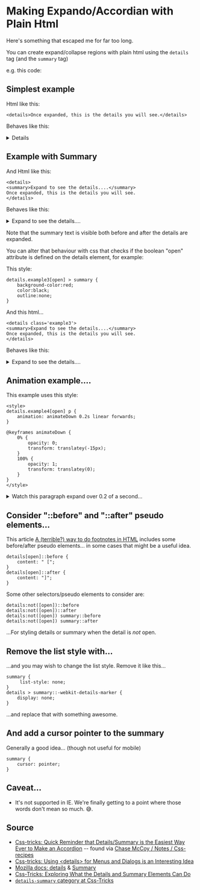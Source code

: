 # Making Expando/Accordian with Plain Html

Here's something that escaped me for far too long.

You can create expand/collapse regions with plain html using the `details` tag (and the `summary` tag)

e.g. this code:


## Simplest example

Html like this:

	<details>Once expanded, this is the details you will see.</details>

Behaves like this:

<details>Once expanded, this is the details you will see.</details>



## Example with Summary

And Html like this:


	<details>
	<summary>Expand to see the details....</summary>
	Once expanded, this is the details you will see.
	</details>

Behaves like this:

<details>
<summary>Expand to see the details....</summary>
Once expanded, this is the details you will see.
</details>


Note that the summary text is visible both before and after the details are expanded.

You can alter that behaviour with css that checks if the boolean "open" attribute is defined on the details element, for example:

This style:

	details.example3[open] > summary { 
		background-color:red;
		color:black;
		outline:none;
	}

And this html...

	<details class='example3'>
	<summary>Expand to see the details....</summary>
	Once expanded, this is the details you will see.
	</details>
	
Behaves like this:


<details class='example3'>
<summary>Expand to see the details....</summary>
Once expanded, this is the details you will see.
</details>

<style>
details.example3[open] > summary { background-color:red;color:black;outline:none;}
</style>



## Animation example....

This example uses this style:

	<style>
	details.example4[open] p {
		animation: animateDown 0.2s linear forwards;
	}

	@keyframes animateDown {
		0% {
			opacity: 0;
			transform: translatey(-15px);
		}
		100% {
			opacity: 1;
			transform: translatey(0);
		}
	}
	</style>




<style>
details.example4[open] p {
  animation: animateDown 0.2s linear forwards;
}

@keyframes animateDown {
  0% {
    opacity: 0;
    transform: translatey(-15px);
  }
  100% {
    opacity: 1;
    transform: translatey(0);
  }
}
</style>


<details class='example4'>
<summary>Watch this paragraph expand over 0.2 of a second...</summary>
<p>Once expanded, this is the details you will see. I've made this text detail a bit bigger than some of the others. I hope that it is ok. Also, it includes a paragraph tag that is used for selecting the section to which the animation is applied.</p>
</details>


## Consider "::before" and "::after" pseudo elements...

This article [A (terrible?) way to do footnotes in HTML](https://shkspr.mobi/blog/2020/12/a-terrible-way-to-do-footnotes-in-html/) includes some before/after pseudo elements... in some cases that might be a useful idea.


	details[open]::before {
		content: " [";
	}
	details[open]::after {
		content: "]";
	}

Some other selectors/pseudo elements to consider are:

	details:not([open])::before
	details:not([open])::after
	details:not([open]) summary::before
	details:not([open]) summary::after

...For styling details or summary when the detail is *not* open.


## Remove the list style with...

...and you may wish to change the list style. Remove it like this...


	summary {
		 list-style: none;
	}
	details > summary::-webkit-details-marker {
		display: none;
	}

...and replace that with something awesome.

## And add a cursor pointer to the summary

Generally a good idea... (though not useful for mobile)

	summary {
		cursor: pointer;
	}

## Caveat...


- It's not supported in IE. We're finally getting to a point where those words don't mean so much. 😅.


## Source

- [Css-tricks: Quick Reminder that Details/Summary is the Easiest Way Ever to Make an Accordion](https://css-tricks.com/quick-reminder-that-details-summary-is-the-easiest-way-ever-to-make-an-accordion/) -- found via [Chase McCoy / Notes / Css-recipes](https://chasem.co/notes/css-recipes/#accordions)
- [Css-tricks: Using &lt;details&gt; for Menus and Dialogs is an Interesting Idea](https://css-tricks.com/using-details-for-menus-and-dialogs-is-an-interesting-idea/)
- [Mozilla docs: details](https://developer.mozilla.org/en-US/docs/Web/HTML/Element/details) &amp; [Summary](https://developer.mozilla.org/en-US/docs/Web/HTML/Element/summary)
- [Css-Tricks: Exploring What the Details and Summary Elements Can Do](https://css-tricks.com/exploring-what-the-details-and-summary-elements-can-do/)
- [`details-summary` category at Css-Tricks](https://css-tricks.com/tag/details-summary/)
